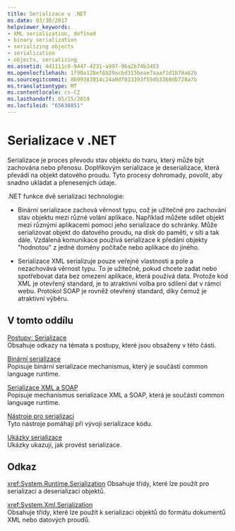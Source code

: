 ```yaml
---
title: Serializace v .NET
ms.date: 03/30/2017
helpviewer_keywords:
- XML serialization, defined
- binary serialization
- serializing objects
- serialization
- objects, serializing
ms.assetid: 4d1111c0-9447-4231-a997-96a2b74b3453
ms.openlocfilehash: 1f90a128ef6b29acbd315beae7aaaf1d1b78a62b
ms.sourcegitcommit: 8699383914c24a0df033393f55db3369db728a7b
ms.translationtype: MT
ms.contentlocale: cs-CZ
ms.lasthandoff: 05/15/2019
ms.locfileid: "65638851"
---
```

# <a name="serialization-in-net"></a>Serializace v .NET
Serializace je proces převodu stav objektu do tvaru, který může být zachována nebo přenosu. Doplňkovým serializace je deserializace, která převádí na objekt datového proudu. Tyto procesy dohromady, povolit, aby snadno ukládat a přenesených údaje.  
  
.NET funkce dvě serializaci technologie:  
  
- Binární serializace zachová věrnost typu, což je užitečné pro zachování stav objektu mezi různé volání aplikace. Například můžete sdílet objekt mezi různými aplikacemi pomocí jeho serializace do schránky. Může serializovat objekt do datového proudu, na disk do paměti, v síti a tak dále. Vzdálená komunikace používá serializace k předání objekty "hodnotou" z jedné domény počítače nebo aplikace do jiného.  
  
- Serializace XML serializuje pouze veřejné vlastnosti a pole a nezachovává věrnost typu. To je užitečné, pokud chcete zadat nebo spotřebovat data bez omezení aplikace, která používá data. Protože kód XML je otevřený standard, je to atraktivní volba pro sdílení dat v rámci webu. Protokol SOAP je rovněž otevřený standard, díky čemuž je atraktivní výběru.  
  
## <a name="in-this-section"></a>V tomto oddílu  
[Postupy: Serializace](../../../docs/standard/serialization/serialization-how-to-topics.md)  
Obsahuje odkazy na témata s postupy, které jsou obsaženy v této části.
  
[Binární serializace](../../../docs/standard/serialization/binary-serialization.md)  
Popisuje binární serializace mechanismus, který je součástí common language runtime.

[Serializace XML a SOAP](../../../docs/standard/serialization/xml-and-soap-serialization.md)  
Popisuje mechanismus serializace XML a SOAP, která je součástí common language runtime.

[Nástroje pro serializaci](../../../docs/standard/serialization/serialization-tools.md)  
Tyto nástroje pomáhají při vývoji serializace kódu.

[Ukázky serializace](../../../docs/standard/serialization/serialization-samples.md)  
Ukázky ukazují, jak provést serializace.

## <a name="reference"></a>Odkaz
<xref:System.Runtime.Serialization> Obsahuje třídy, které lze použít pro serializaci a deserializaci objektů.
  
<xref:System.Xml.Serialization>  
Obsahuje třídy, které lze použít k serializaci objektů do formátu dokumentů XML nebo datových proudů.
